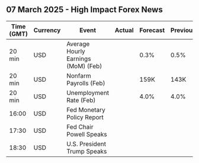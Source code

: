 ## 07 March 2025 - High Impact Forex News

| Time (GMT) | Currency | Event | Actual | Forecast | Previous |
|------|----------|-------|--------|----------|----------|
| 20 min | USD | Average Hourly Earnings (MoM) (Feb) |  | 0.3% | 0.5% |
| 20 min | USD | Nonfarm Payrolls (Feb) |  | 159K | 143K |
| 20 min | USD | Unemployment Rate (Feb) |  | 4.0% | 4.0% |
| 16:00 | USD | Fed Monetary Policy Report |  |  |  |
| 17:30 | USD | Fed Chair Powell Speaks |  |  |  |
| 18:30 | USD | U.S. President Trump Speaks |  |  |  |
